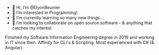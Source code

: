 - 👋 Hi, I’m @DyonBeumer
- 👀 I’m interested in Programming!
- 🌱 I’m currently learning so many new things...
- 💞️ I’m looking to collaborate on open source software - & anything that catches my interest


Finished my Software Information Engineering degree in 2019 and working in IT since then.
Affinity for CLI's & Scripting. Most experienced with C# (& Angular).

<!---
DyonBeumer/DyonBeumer is a ✨ special ✨ repository because its `README.md` (this file) appears on your GitHub profile.
You can click the Preview link to take a look at your changes.
--->

